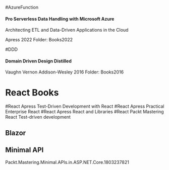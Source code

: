 
#AzureFunction 
#### Pro Serverless Data Handling with Microsoft Azure
Architecting ETL and Data-Driven Applications in the Cloud

Apress 2022 
Folder: Books2022

#DDD
#### Domain Driven Design Distilled

Vaughn Vernon
Addison-Wesley 2016
Folder: Books2016


# React Books
#React
Apress Test-Driven Development with React
#React 
Apress Practical Enterprise React
#React 
Apress React and Libraries
#React 
Packt Mastering React Test-driven development

## Blazor

## Minimal API
Packt.Mastering.Minimal.APIs.in.ASP.NET.Core.1803237821


